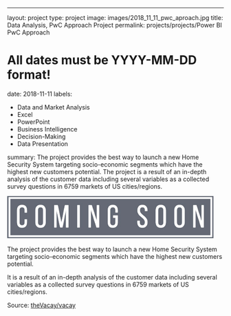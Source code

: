 ---
layout: project
type: project
image: images/2018_11_11_pwc_aproach.jpg
title: Data Analysis, PwC Approach Project
permalink: projects/projects/Power BI PwC Approach 
# All dates must be YYYY-MM-DD format!
date: 2018-11-11
labels:
- Data and Market Analysis
- Excel
- PowerPoint
- Business Intelligence
- Decision-Making
- Data Presentation

summary: The project provides the best way to launch a new Home Security System targeting socio-economic segments which have the highest new customers potential. The project is a result of an in-depth analysis of the customer data including several variables as a collected survey questions in 6759 markets of US cities/regions. 

<img class="ui image" src="../images/coming_soon.jpg">

The project provides the best way to launch a new Home Security System targeting socio-economic segments which have the highest new customers potential. 

It is a result of an in-depth analysis of the customer data including several variables as a collected survey questions in 6759 markets of US cities/regions. 
 
Source: <a href="https://github.com/theVacay/vacay"><i class="large github icon"></i>theVacay/vacay</a>
